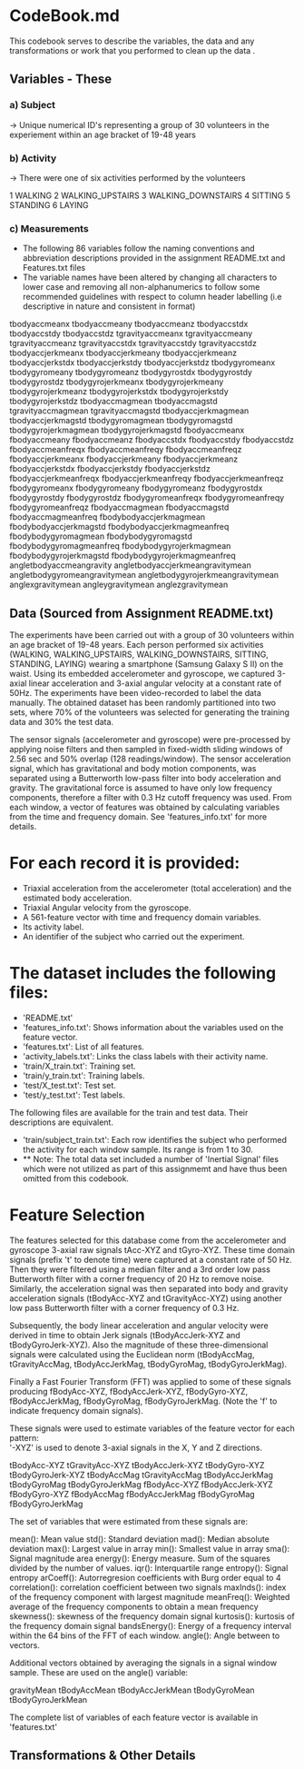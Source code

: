 # CodeBook.md

This codebook serves to describe the variables, the data and any transformations or work that you performed to clean up the data .

## Variables - These 

### a) Subject

->  Unique numerical ID's representing a group of 30 volunteers in the experiement within an age bracket of 19-48 years

### b) Activity 

-> There were one of six activities performed by the volunteers

1 WALKING
2 WALKING_UPSTAIRS
3 WALKING_DOWNSTAIRS
4 SITTING
5 STANDING
6 LAYING

### c) Measurements

- The following 86 variables follow the naming conventions and abbreviation descriptions provided in the assignment README.txt and Features.txt files
- The variable names have been altered by changing all characters to lower case and removing all non-alphanumerics to follow some recommended guidelines with respect to column header labelling (i.e descriptive in nature and consistent in format) 

tbodyaccmeanx
tbodyaccmeany
tbodyaccmeanz
tbodyaccstdx
tbodyaccstdy
tbodyaccstdz
tgravityaccmeanx
tgravityaccmeany
tgravityaccmeanz
tgravityaccstdx
tgravityaccstdy
tgravityaccstdz
tbodyaccjerkmeanx
tbodyaccjerkmeany
tbodyaccjerkmeanz
tbodyaccjerkstdx
tbodyaccjerkstdy
tbodyaccjerkstdz
tbodygyromeanx
tbodygyromeany
tbodygyromeanz
tbodygyrostdx
tbodygyrostdy
tbodygyrostdz
tbodygyrojerkmeanx
tbodygyrojerkmeany
tbodygyrojerkmeanz
tbodygyrojerkstdx
tbodygyrojerkstdy
tbodygyrojerkstdz
tbodyaccmagmean
tbodyaccmagstd
tgravityaccmagmean
tgravityaccmagstd
tbodyaccjerkmagmean
tbodyaccjerkmagstd
tbodygyromagmean
tbodygyromagstd
tbodygyrojerkmagmean
tbodygyrojerkmagstd
fbodyaccmeanx
fbodyaccmeany
fbodyaccmeanz
fbodyaccstdx
fbodyaccstdy
fbodyaccstdz
fbodyaccmeanfreqx
fbodyaccmeanfreqy
fbodyaccmeanfreqz
fbodyaccjerkmeanx
fbodyaccjerkmeany
fbodyaccjerkmeanz
fbodyaccjerkstdx
fbodyaccjerkstdy
fbodyaccjerkstdz
fbodyaccjerkmeanfreqx
fbodyaccjerkmeanfreqy
fbodyaccjerkmeanfreqz
fbodygyromeanx
fbodygyromeany
fbodygyromeanz
fbodygyrostdx
fbodygyrostdy
fbodygyrostdz
fbodygyromeanfreqx
fbodygyromeanfreqy
fbodygyromeanfreqz
fbodyaccmagmean
fbodyaccmagstd
fbodyaccmagmeanfreq
fbodybodyaccjerkmagmean
fbodybodyaccjerkmagstd
fbodybodyaccjerkmagmeanfreq
fbodybodygyromagmean
fbodybodygyromagstd
fbodybodygyromagmeanfreq
fbodybodygyrojerkmagmean
fbodybodygyrojerkmagstd
fbodybodygyrojerkmagmeanfreq
angletbodyaccmeangravity
angletbodyaccjerkmeangravitymean
angletbodygyromeangravitymean
angletbodygyrojerkmeangravitymean
anglexgravitymean
angleygravitymean
anglezgravitymean




## Data (Sourced from Assignment README.txt)

The experiments have been carried out with a group of 30 volunteers within an age bracket of 19-48 years. Each person performed six activities (WALKING, WALKING_UPSTAIRS, WALKING_DOWNSTAIRS, SITTING, STANDING, LAYING) wearing a smartphone (Samsung Galaxy S II) on the waist. Using its embedded accelerometer and gyroscope, we captured 3-axial linear acceleration and 3-axial angular velocity at a constant rate of 50Hz. The experiments have been video-recorded to label the data manually. The obtained dataset has been randomly partitioned into two sets, where 70% of the volunteers was selected for generating the training data and 30% the test data. 

The sensor signals (accelerometer and gyroscope) were pre-processed by applying noise filters and then sampled in fixed-width sliding windows of 2.56 sec and 50% overlap (128 readings/window). The sensor acceleration signal, which has gravitational and body motion components, was separated using a Butterworth low-pass filter into body acceleration and gravity. The gravitational force is assumed to have only low frequency components, therefore a filter with 0.3 Hz cutoff frequency was used. From each window, a vector of features was obtained by calculating variables from the time and frequency domain. See 'features_info.txt' for more details. 

For each record it is provided:
======================================

- Triaxial acceleration from the accelerometer (total acceleration) and the estimated body acceleration.
- Triaxial Angular velocity from the gyroscope. 
- A 561-feature vector with time and frequency domain variables. 
- Its activity label. 
- An identifier of the subject who carried out the experiment.

The dataset includes the following files:
=========================================

- 'README.txt'
- 'features_info.txt': Shows information about the variables used on the feature vector.
- 'features.txt': List of all features.
- 'activity_labels.txt': Links the class labels with their activity name.
- 'train/X_train.txt': Training set.
- 'train/y_train.txt': Training labels.
- 'test/X_test.txt': Test set.
- 'test/y_test.txt': Test labels.

The following files are available for the train and test data. Their descriptions are equivalent. 

- 'train/subject_train.txt': Each row identifies the subject who performed the activity for each window sample. Its range is from 1 to 30. 
- ** Note: The total data set included a number of 'Inertial Signal' files which were not utilized as part of this assignmemt and have thus been omitted from this codebook.


Feature Selection 
=================

The features selected for this database come from the accelerometer and gyroscope 3-axial raw signals tAcc-XYZ and tGyro-XYZ. These time domain signals (prefix 't' to denote time) were captured at a constant rate of 50 Hz. Then they were filtered using a median filter and a 3rd order low pass Butterworth filter with a corner frequency of 20 Hz to remove noise. Similarly, the acceleration signal was then separated into body and gravity acceleration signals (tBodyAcc-XYZ and tGravityAcc-XYZ) using another low pass Butterworth filter with a corner frequency of 0.3 Hz. 

Subsequently, the body linear acceleration and angular velocity were derived in time to obtain Jerk signals (tBodyAccJerk-XYZ and tBodyGyroJerk-XYZ). Also the magnitude of these three-dimensional signals were calculated using the Euclidean norm (tBodyAccMag, tGravityAccMag, tBodyAccJerkMag, tBodyGyroMag, tBodyGyroJerkMag). 

Finally a Fast Fourier Transform (FFT) was applied to some of these signals producing fBodyAcc-XYZ, fBodyAccJerk-XYZ, fBodyGyro-XYZ, fBodyAccJerkMag, fBodyGyroMag, fBodyGyroJerkMag. (Note the 'f' to indicate frequency domain signals). 

These signals were used to estimate variables of the feature vector for each pattern:  
'-XYZ' is used to denote 3-axial signals in the X, Y and Z directions.

tBodyAcc-XYZ
tGravityAcc-XYZ
tBodyAccJerk-XYZ
tBodyGyro-XYZ
tBodyGyroJerk-XYZ
tBodyAccMag
tGravityAccMag
tBodyAccJerkMag
tBodyGyroMag
tBodyGyroJerkMag
fBodyAcc-XYZ
fBodyAccJerk-XYZ
fBodyGyro-XYZ
fBodyAccMag
fBodyAccJerkMag
fBodyGyroMag
fBodyGyroJerkMag

The set of variables that were estimated from these signals are: 

mean(): Mean value
std(): Standard deviation
mad(): Median absolute deviation 
max(): Largest value in array
min(): Smallest value in array
sma(): Signal magnitude area
energy(): Energy measure. Sum of the squares divided by the number of values. 
iqr(): Interquartile range 
entropy(): Signal entropy
arCoeff(): Autorregresion coefficients with Burg order equal to 4
correlation(): correlation coefficient between two signals
maxInds(): index of the frequency component with largest magnitude
meanFreq(): Weighted average of the frequency components to obtain a mean frequency
skewness(): skewness of the frequency domain signal 
kurtosis(): kurtosis of the frequency domain signal 
bandsEnergy(): Energy of a frequency interval within the 64 bins of the FFT of each window.
angle(): Angle between to vectors.

Additional vectors obtained by averaging the signals in a signal window sample. These are used on the angle() variable:

gravityMean
tBodyAccMean
tBodyAccJerkMean
tBodyGyroMean
tBodyGyroJerkMean

The complete list of variables of each feature vector is available in 'features.txt'



## Transformations & Other Details



